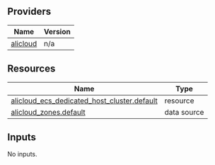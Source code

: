 <!-- BEGIN_TF_DOCS -->
## Providers

| Name | Version |
|------|---------|
| <a name="provider_alicloud"></a> [alicloud](#provider\_alicloud) | n/a |

## Resources

| Name | Type |
|------|------|
| [alicloud_ecs_dedicated_host_cluster.default](https://registry.terraform.io/providers/hashicorp/alicloud/latest/docs/resources/ecs_dedicated_host_cluster) | resource |
| [alicloud_zones.default](https://registry.terraform.io/providers/hashicorp/alicloud/latest/docs/data-sources/zones) | data source |

## Inputs

No inputs.
<!-- END_TF_DOCS -->    
